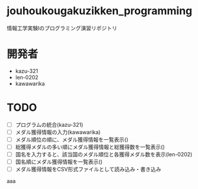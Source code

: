 # jouhoukougakuzikken_programming
情報工学実験Iのプログラミング演習リポジトリ

# 開発者
- kazu-321
- len-0202
- kawawarika

# TODO
- [ ] プログラムの統合(kazu-321)
- [ ] メダル獲得情報の入力(kawawarika)
- [ ] メダル順位の順に、メダル獲得情報を一覧表示()
- [ ] 総獲得メダルの多い順にメダル獲得情報と総獲得数を一覧表示()
- [ ] 国名を入力すると、該当国のメダル順位と各獲得メダル数を表示(len-0202)
- [ ] 国名順にメダル獲得情報を一覧表示()
- [ ] メダル獲得情報をCSV形式ファイルとして読み込み・書き込み

aaa
